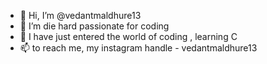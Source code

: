 - 👋 Hi, I’m @vedantmaldhure13
- 👀 I’m die hard passionate for coding
- 🌱 I have just entered the world of coding , learning C
- 📫 to reach me, my instagram handle - vedantmaldhure13

<!---
vedantmaldhure13/vedantmaldhure13 is a ✨ special ✨ repository because its `README.md` (this file) appears on your GitHub profile.
You can click the Preview link to take a look at your changes.
--->
